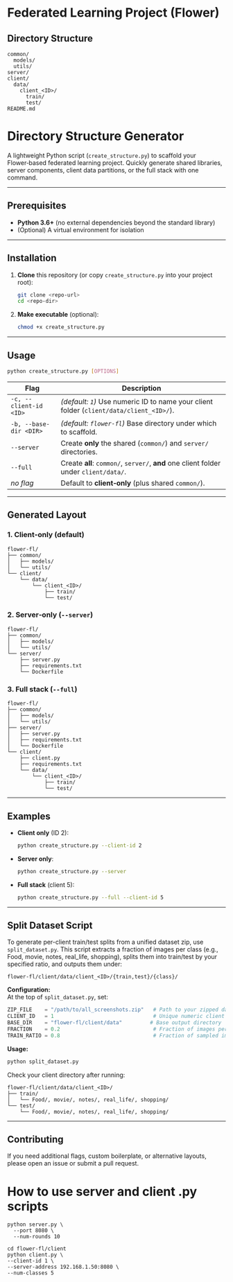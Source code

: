 # Federated Learning Project (Flower)

## Directory Structure
```
common/
  models/
  utils/
server/
client/
  data/
    client_<ID>/
      train/
      test/
README.md
```

# Directory Structure Generator

A lightweight Python script (`create_structure.py`) to scaffold your Flower‑based federated learning project. Quickly generate shared libraries, server components, client data partitions, or the full stack with one command.

---

## Prerequisites

- **Python 3.6+** (no external dependencies beyond the standard library)  
- (Optional) A virtual environment for isolation  

---

## Installation

1. **Clone** this repository (or copy `create_structure.py` into your project root):  
   ```bash
   git clone <repo-url>
   cd <repo-dir>
   ```
2. **Make executable** (optional):  
   ```bash
   chmod +x create_structure.py
   ```

---

## Usage

```bash
python create_structure.py [OPTIONS]
```

| Flag                       | Description                                                                                          |
|----------------------------|------------------------------------------------------------------------------------------------------|
| `-c, --client-id <ID>`     | _(default: `1`)_ Use numeric ID to name your client folder (`client/data/client_<ID>/`).             |
| `-b, --base-dir <DIR>`     | _(default: `flower-fl`)_ Base directory under which to scaffold.                                     |
| `--server`                 | Create **only** the shared (`common/`) and `server/` directories.                                     |
| `--full`                   | Create **all**: `common/`, `server/`, **and** one client folder under `client/data/`.                |
| _no flag_                  | Default to **client‑only** (plus shared `common/`).                                                   |

---

## Generated Layout

### 1. Client‑only (default)

```text
flower-fl/
├── common/
│   ├── models/
│   └── utils/
└── client/
    └── data/
        └── client_<ID>/
            ├── train/
            └── test/
```

### 2. Server‑only (`--server`)

```text
flower-fl/
├── common/
│   ├── models/
│   └── utils/
└── server/
    ├── server.py
    ├── requirements.txt
    └── Dockerfile
```

### 3. Full stack (`--full`)

```text
flower-fl/
├── common/
│   ├── models/
│   └── utils/
├── server/
│   ├── server.py
│   ├── requirements.txt
│   └── Dockerfile
└── client/
    ├── client.py
    ├── requirements.txt
    └── data/
        └── client_<ID>/
            ├── train/
            └── test/
```

---

## Examples

- **Client only** (ID 2):  
  ```bash
  python create_structure.py --client-id 2
  ```

- **Server only**:  
  ```bash
  python create_structure.py --server
  ```

- **Full stack** (client 5):  
  ```bash
  python create_structure.py --full --client-id 5
  ```

---

## Split Dataset Script

To generate per-client train/test splits from a unified dataset zip, use `split_dataset.py`. This script extracts a fraction of images per class (e.g., Food, movie, notes, real_life, shopping), splits them into train/test by your specified ratio, and outputs them under:

```
flower-fl/client/data/client_<ID>/{train,test}/{class}/
```

**Configuration:**  
At the top of `split_dataset.py`, set:

```python
ZIP_FILE    = "/path/to/all_screenshots.zip"   # Path to your zipped dataset
CLIENT_ID   = 1                                # Unique numeric client ID
BASE_DIR    = "flower-fl/client/data"         # Base output directory
FRACTION    = 0.2                              # Fraction of images per class to sample
TRAIN_RATIO = 0.8                              # Fraction of sampled images for training
```

**Usage:**  
```bash
python split_dataset.py
```

Check your client directory after running:

```
flower-fl/client/data/client_<ID>/
├── train/
│   └── Food/, movie/, notes/, real_life/, shopping/
└── test/
    └── Food/, movie/, notes/, real_life/, shopping/
```

---

## Contributing

If you need additional flags, custom boilerplate, or alternative layouts, please open an issue or submit a pull request.


# How to use server and client .py scripts

```cd flower-fl/server
python server.py \
  --port 8080 \
  --num-rounds 10
  ```

  ```
  cd flower-fl/client
python client.py \
  --client-id 1 \
  --server-address 192.168.1.50:8080 \
  --num-classes 5
```

